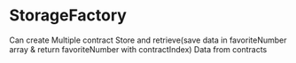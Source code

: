 # StorageFactory
Can create Multiple contract Store and retrieve(save data in favoriteNumber array &amp; return favoriteNumber with contractIndex) Data from contracts 

